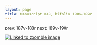 ```yaml
---
layout: page
title: Manuscript msB, bifolio 188v-189r
---
```


prev: [187v-188r](../187v-188r/) next: [189v-190r](../189v-190r/)



[![Linked to zoomble image](http://www.homermultitext.org/iipsrv?IIIF=/project/homer/pyramidal/deepzoom/hmt/vbbifolio/v1/vb_188v_189r.tif/full/2000,/0/default.jpg)](http://www.homermultitext.org/ict2/?urn=urn:cite2:hmt:vbbifolio.v1:vb_188v_189r)

